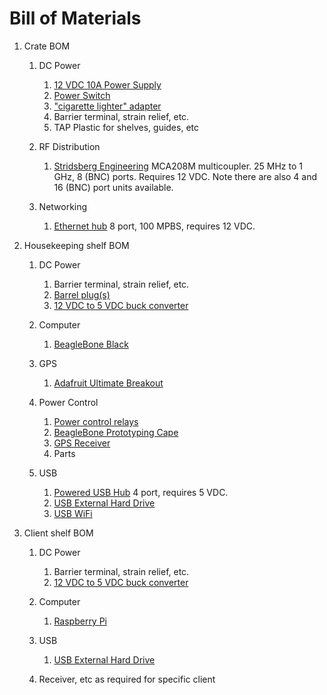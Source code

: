 # Bill of Materials
1. Crate BOM
    1. DC Power
        1. [12 VDC 10A Power Supply](https://www.amazon.com/dp/B078RTV9C4?psc=1&ref=ppx_yo2ov_dt_b_product_details)
        1. [Power Switch](https://www.amazon.com/dp/B082ZFRV1B?psc=1&ref=ppx_yo2ov_dt_b_product_details)
        1. ["cigarette lighter" adapter](https://www.amazon.com/dp/B092HT2182?psc=1&ref=ppx_yo2ov_dt_b_product_details)
        1. Barrier terminal, strain relief, etc.
        1. TAP Plastic for shelves, guides, etc

    1. RF Distribution
        1. [Stridsberg Engineering](http://stridsbergeng.com/multicouplers.html) MCA208M multicoupler.  25 MHz to 1 GHz, 8 (BNC) ports.  Requires 12 VDC.  Note there are also 4 and 16 (BNC) port units available.

    1. Networking
        1. [Ethernet hub](https://www.amazon.com/NETGEAR-FE108-8-Port-Uplink-Button/dp/B00004Z7Z4) 8 port, 100 MPBS, requires 12 VDC.

1. Housekeeping shelf BOM
    1. DC Power 
        1. Barrier terminal, strain relief, etc.
        1. [Barrel plug(s)](https://www.amazon.com/dp/B07D8T756C?psc=1&ref=ppx_yo2_dt_b_product_details)
        1. [12 VDC to 5 VDC buck converter](https://www.amazon.com/dp/B07XXWQ49N?psc=1&ref=ppx_yo2_dt_b_product_details)

    1. Computer
        1. [BeagleBone Black](https://beagleboard.org/getting-started)

    1. GPS
        1. [Adafruit Ultimate Breakout](https://www.amazon.com/dp/B01H1R8BK0?psc=1&ref=ppx_yo2ov_dt_b_product_details)

    1. Power Control
        1. [Power control relays](https://www.amazon.com/dp/B016EIVIQQ?psc=1&ref=ppx_yo2_dt_b_product_details)
        1. [BeagleBone Prototyping Cape](https://www.farnell.com/datasheets/1691453.pdf)
        1. [GPS Receiver](https://www.adafruit.com/product/5440)
        1. Parts

    1. USB 
        1. [Powered USB Hub](https://www.amazon.com/atolla-Charging-Splitter-Individual-Switches/dp/B083XTKV8V) 4 port, requires 5 VDC.
        1. [USB External Hard Drive](https://www.amazon.com/dp/B07VSH3ML6?ref=ppx_yo2_dt_b_product_details&th=1)
        1. [USB WiFi](https://www.amazon.com)

1. Client shelf BOM
    1. DC Power
        1. Barrier terminal, strain relief, etc.
        1. [12 VDC to 5 VDC buck converter](https://www.amazon.com/dp/B07XXWQ49N?psc=1&ref=ppx_yo2_dt_b_product_details)
    
    1. Computer
        1. [Raspberry Pi](https://www.raspberrypi.org/)

    1. USB
        1. [USB External Hard Drive](https://www.amazon.com/dp/B07VSH3ML6?ref=ppx_yo2_dt_b_product_details&th=1)
    1. Receiver, etc as required for specific client
